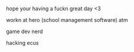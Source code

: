hope your having a fuckn great day <3

workn at hero (school management software) atm

game dev nerd

hacking ecus

